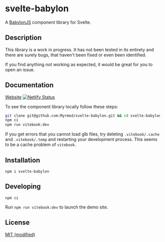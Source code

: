 # svelte-babylon

A [BabylonJS](https://www.babylonjs.com/) component library for Svelte.

## Description

This library is a work in progress. It has not been tested in its entirety and there are surely bugs, that haven't been fixed or even been identified.

If you find anything not working as expected, it would be great for you to open an issue.

## Documentation

[Website](https://svelte-babylon.netlify.app)
[![Netlify Status](https://api.netlify.com/api/v1/badges/67a15e95-bc5d-46e2-9fc9-061a39578019/deploy-status)](https://app.netlify.com/sites/svelte-babylon/deploys)

To see the component library locally follow these steps:

```bash
git clone git@github.com:Myrmod/svelte-babylon.git && cd svelte-babylon
npm ci
npm run vitebook:dev
```

If you get errors that you cannot load glb files, try deleting `.vitebook/.cache` and `.vitebook/.temp` and restarting your development process. This seems to be a cache problem of `vitebook`.

## Installation

```
npm i svelte-babylon
```

## Developing

```
npm ci
```

Run `npm run vitebook:dev` to launch the demo site.

## License

[MIT (modified)](LICENSE)
